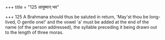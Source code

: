 +++
title = "125 आयुष्मान् भव"

+++
125	A Brahmana should thus be saluted in return, 'May'st thou be long-lived, O gentle one!' and the vowel 'a' must be added at the end of the name (of the person addressed), the syllable preceding it being drawn out to the length of three moras.